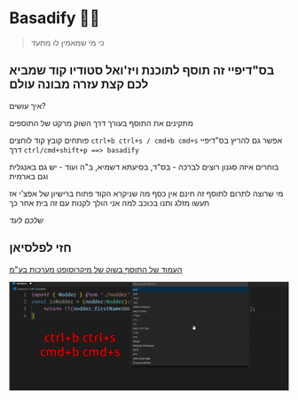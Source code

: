 # Basadify 🙏🏻

> כי מי שמאמין לו מתעד

## בס"דיפיי זה תוסף לתוכנת ויז'ואל סטודיו קוד שמביא לכם קצת עזרה מבונה עולם

איך עושים?

מתקינים את התוסף בעורך דרך השוק מרקט של התוספים

פותחים קובץ קוד
לוחצים `ctrl+b ctrl+s / cmd+b cmd+s`
אפשר גם להריץ בס"דיפיי דרך `ctrl/cmd+shift+p ==> basadify`

בוחרים איזה סגנון רוצים לברכה - בס"ד, בסיעתא דשמיא, ב"ה ועוד - יש גם באנגלית וגם בארמית

מי שרוצה לתרום לתוסף זה חינם אין כסף מה שניקרא הקוד פתוח ברישיון של אפצ'י אז תעשו מזלג ותנו בכוכב למה אני הולך לקנות עם זה בית אחר כך

_שלכם לעד_

## חזי לפלסיאן 

[העמוד של התוסף בשוק של מיקרוסופט מערכות בע"מ](https://marketplace.visualstudio.com/items?itemName=hezylaplacian.basadify)

![איך משתמשים בבס"דיפיי](demo.gif)
